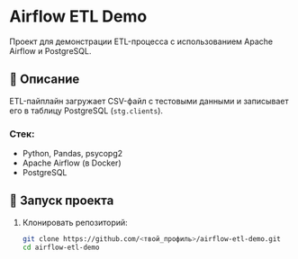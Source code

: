 # Airflow ETL Demo

Проект для демонстрации ETL-процесса с использованием Apache Airflow и PostgreSQL.

## 🚀 Описание

ETL-пайплайн загружает CSV-файл с тестовыми данными и записывает его в таблицу PostgreSQL (`stg.clients`).

### Стек:
- Python, Pandas, psycopg2
- Apache Airflow (в Docker)
- PostgreSQL

## 🧩 Запуск проекта

1. Клонировать репозиторий:
   ```bash
   git clone https://github.com/<твой_профиль>/airflow-etl-demo.git
   cd airflow-etl-demo
